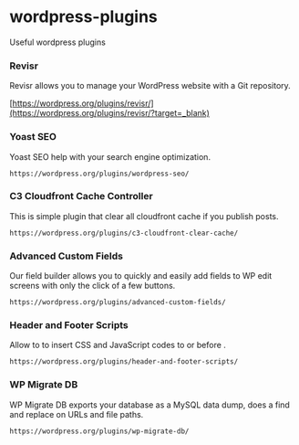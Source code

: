 # wordpress-plugins
Useful wordpress plugins

### Revisr 
Revisr allows you to manage your WordPress website with a Git repository.

[https://wordpress.org/plugins/revisr/](https://wordpress.org/plugins/revisr/?target=_blank)


### Yoast SEO
Yoast SEO help with your search engine optimization.

    https://wordpress.org/plugins/wordpress-seo/

### C3 Cloudfront Cache Controller
This is simple plugin that clear all cloudfront cache if you publish posts.

    https://wordpress.org/plugins/c3-cloudfront-clear-cache/

### Advanced Custom Fields
Our field builder allows you to quickly and easily add fields to WP edit screens with only the click of a few buttons.

    https://wordpress.org/plugins/advanced-custom-fields/

### Header and Footer Scripts
Allow to to insert CSS and JavaScript codes to <head> or before </body>.

    https://wordpress.org/plugins/header-and-footer-scripts/

### WP Migrate DB
WP Migrate DB exports your database as a MySQL data dump, does a find and replace on URLs and file paths.

    https://wordpress.org/plugins/wp-migrate-db/


